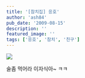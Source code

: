 ```yaml
---
title: '[참치집] 응호'
author: 'ash84'
pub_date: '2009-08-15'
description: ''
featured_image: ''
tags: ['응호', '참치', '친구']
---
```



![](http://ash84.net/wp-content/uploads/1/cfile2.uf.1679D90F4A82AECC7674D1.JPG)

술좀 먹어라 이자식아~ ㅋㅋ



